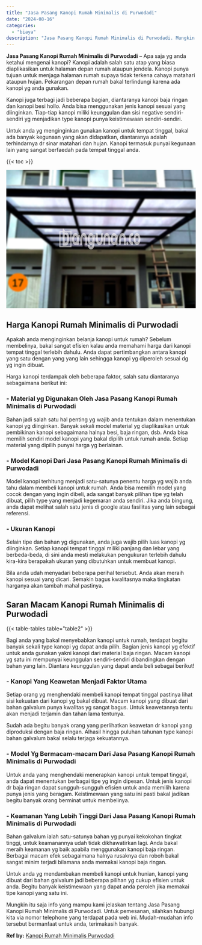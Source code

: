 ```yaml
---
title: "Jasa Pasang Kanopi Rumah Minimalis di Purwodadi"
date: "2024-08-16"
categories: 
  - "biaya"
description: "Jasa Pasang Kanopi Rumah Minimalis di Purwodadi. Mungkin itu saja info yang mampu kami jelaskan tentang Jasa Pasang Kanopi Rumah Minimalis di Purwodadi. Untu..."
---
```


**Jasa Pasang Kanopi Rumah Minimalis di Purwodadi** – Apa saja yg anda ketahui mengenai kanopi? Kanopi adalah salah satu atap yang biasa diaplikasikan untuk halaman depan rumah ataupun jendela. Kanopi punya tujuan untuk menjaga halaman rumah supaya tidak terkena cahaya matahari ataupun hujan. Pekarangan depan rumah bakal terlindungi karena ada kanopi yg anda gunakan.

Kanopi juga terbagi jadi beberapa bagian, diantaranya kanopi baja ringan dan kanopi besi hollo. Anda bisa menggunakan jenis kanopi sesuai yang diinginkan. Tiap-tiap kanopi miliki keunggulan dan sisi negative sendiri-sendiri yg menjadikan type kanopi punya keistimewaan sendiri-sendiri.

Untuk anda yg menginginkan gunakan kanopi untuk tempat tinggal, bakal ada banyak kegunaan yang akan didapatkan, diantaranya adalah terhindarnya dr sinar matahari dan hujan. Kanopi termasuk punyai kegunaan lain yang sangat berfaedah pada tempat tinggal anda.

{{< toc >}}

![Jasa Pasang Kanopi Rumah Minimalis di Purwodadi](/images/harga-kanopi-minimalis-58.png)

## Harga Kanopi Rumah Minimalis di Purwodadi

Apakah anda menginginkan belanja kanopi untuk rumah? Sebelum membelinya, bakal sangat efisien kalau anda memahami harga dari kanopi tempat tinggal terlebih dahulu. Anda dapat pertimbangkan antara kanopi yang satu dengan yang yang lain sehingga kanopi yg diperoleh sesuai dg yg ingin dibuat.

Harga kanopi terdampak oleh beberapa faktor, salah satu diantaranya sebagaimana berikut ini:

### \- Material yg Digunakan Oleh Jasa Pasang Kanopi Rumah Minimalis di Purwodadi

Bahan jadi salah satu hal penting yg wajib anda tentukan dalam menentukan kanopi yg diinginkan. Banyak sekali model material yg diaplikasikan untuk pembikinan kanopi sebagaimana halnya besi, baja ringan, dsb. Anda bisa memilih sendiri model kanopi yang bakal dipilih untuk rumah anda. Setiap material yang dipilih punyai harga yg berlainan.

### \- Model Kanopi Dari Jasa Pasang Kanopi Rumah Minimalis di Purwodadi

Model kanopi terhitung menjadi satu-satunya penentu harga yg wajib anda tahu dalam membeli kanopi untuk rumah. Anda bisa memilih model yang cocok dengan yang ingin dibeli, ada sangat banyak pilihan tipe yg telah dibuat, pilih type yang menjadi kegemaran anda sendiri. Jika anda bingung, anda dapat melihat salah satu jenis di google atau fasilitas yang lain sebagai referensi.

### \- Ukuran Kanopi

Selain tipe dan bahan yg digunakan, anda juga wajib pilih luas kanopi yg diinginkan. Setiap kanopi tempat tinggal miliki panjang dan lebar yang berbeda-beda, di sini anda mesti melakukan pengukuran terlebih dahulu kira-kira berapakah ukuran yang dibutuhkan untuk membuat kanopi.

Bila anda udah menyadari beberapa perihal tersebut. Anda akan meraih kanopi sesuai yang dicari. Semakin bagus kwalitasnya maka tingkatan harganya akan tambah mahal pastinya.

## Saran Macam Kanopi Rumah Minimalis di Purwodadi

{{< table-tables table="table2" >}}

Bagi anda yang bakal menyebabkan kanopi untuk rumah, terdapat begitu banyak sekali type kanopi yg dapat anda pilih. Bagian jenis kanopi yg efektif untuk anda gunakan yakni kanopi dari material baja ringan. Macam kanopi yg satu ini mempunyai keunggulan sendiri-sendiri dibandingkan dengan bahan yang lain. Diantara keunggulan yang dapat anda beli sebagai berikut!

### \- Kanopi Yang Keawetan Menjadi Faktor Utama

Setiap orang yg menghendaki membeli kanopi tempat tinggal pastinya lihat sisi kekuatan dari kanopi yg bakal dibuat. Macam kanopi yang dibuat dari bahan galvalum punya kwalitas yg sangat bagus. Untuk keawetannya tentu akan menjadi terjamin dan tahan lama tentunya.

Sudah ada begitu banyak orang yang perlihatkan keawetan dr kanopi yang diproduksi dengan baja ringan. Alhasil hingga puluhan tahunan type kanopi bahan galvalum bakal selalu terjaga kekuatannya.

### \- Model Yg Bermacam-macam Dari Jasa Pasang Kanopi Rumah Minimalis di Purwodadi

Untuk anda yang menghendaki menerapkan kanopi untuk tempat tinggal, anda dapat menentukan berbagai tipe yg ingin dipesan. Untuk jenis kanopi dr baja ringan dapat sungguh-sungguh efisien untuk anda memilih karena punya jenis yang beragam. Keistimewaan yang satu ini pasti bakal jadikan begitu banyak orang berminat untuk membelinya.

### \- Keamanan Yang Lebih Tinggi Dari Jasa Pasang Kanopi Rumah Minimalis di Purwodadi

Bahan galvalum ialah satu-satunya bahan yg punyai kekokohan tingkat tinggi, untuk keamanannya udah tidak dikhawatirkan lagi. Anda bakal meraih keamanan yg baik apabila menggunakan kanopi baja ringan. Berbagai macam efek sebagaimana halnya rusaknya dan roboh bakal sangat minim terjadi bilamana anda memakai kanopi baja ringan.

Untuk anda yg mendambakan membeli kanopi untuk hunian, kanopi yang dibuat dari bahan galvalum jadi beberapa pilihan yg cukup efisien untuk anda. Begitu banyak keistimewaan yang dapat anda peroleh jika memakai tipe kanopi yang satu ini.

Mungkin itu saja info yang mampu kami jelaskan tentang Jasa Pasang Kanopi Rumah Minimalis di Purwodadi. Untuk pemesanan, silahkan hubungi kita via nomor telephone yang terdapat pada web ini. Mudah-mudahan info tersebut bermanfaat untuk anda, terimakasih banyak.

**Ref by:**  [Kanopi Rumah Minimalis Purwodadi](https://id.wikipedia.org/wiki/Kanopi)
